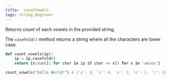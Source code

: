 ```yaml
---
title:  countVowels
tags: string,beginner
---
```


Returns count of each vowels in the provided string.

The `casefold()` method returns a string where all the characters are lower case.

```py
def count_vowels(ip):
    ip = ip.casefold()
    return {x:sum([1 for char in ip if char == x]) for x in 'aeiou'}
```

```py
count_vowels("hello World!") # {'a': 0, 'u': 0, 'o': 2, 'e': 1, 'i': 0}   
```
